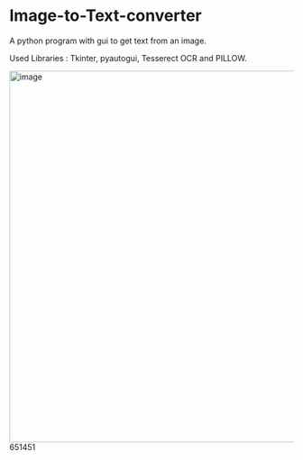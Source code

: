 # Image-to-Text-converter
A python program with gui to get text from an image.

Used Libraries : Tkinter, pyautogui, Tesserect OCR and PILLOW.

<img width="659" alt="image" src="https://user-images.githubusercontent.com/91985859/176459525-3ab64956-ec0f-44d8-a020-aa05ba75a4ba.png">
651451